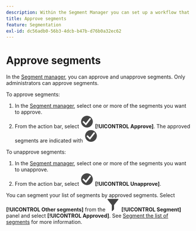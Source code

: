 ```yaml
---
description: Within the Segment Manager you can set up a workflow that includes approving segments for various levels of application, for specific departments or groups, and consistent with reporting policies.
title: Approve segments
feature: Segmentation
exl-id: dc56adb0-56b3-4dcb-b47b-d76b0a32ec62
---
```

# Approve segments

In the [Segment manager](seg-manage.md), you can approve and unapprove segments. Only administrators can approve segments.

To approve segments:

1. In the [Segment manager](seg-manage.md), select one or more of the segments you want to approve.
1. From the action bar, select ![CheckmarkCircle](/help/assets/icons/CheckmarkCircle.svg) **[!UICONTROL Approve]**. The approved segments are indicated with ![CheckmarkCircle](/help/assets/icons/CheckmarkCircle.svg)
   
To unapprove segments:

1. In the [Segment manager](seg-manage.md), select one or more of the segments you want to unapprove.
1. From the action bar, select ![CheckmarkCircle](/help/assets/icons/CheckmarkCircle.svg) **[!UICONTROL Unapprove]**.
   

You can segment your list of segments by approved segments. Select **[!UICONTROL Other segments]** from the ![Segment](/help/assets/icons/Filter.svg) **[!UICONTROL Segment]** panel and select **[!UICONTROL Approved]**. See [Segment the list of segments](t-seg-filter.md) for more information.
